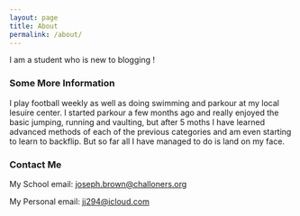 ```yaml
---
layout: page
title: About
permalink: /about/
---
```

I am a student who is new to blogging !

### Some More Information

I play football weekly as well as doing swimming and parkour at my local lesuire center.
I started parkour a few months ago and really enjoyed the basic jumping, running and vaulting, but after 5 moths I have learned advanced methods of each of the previous categories and am even starting to learn to backflip. But so far all I have managed to do is land on my face.

### Contact Me 

My School email: joseph.brown@challoners.org




My Personal email: jj294@icloud.com
